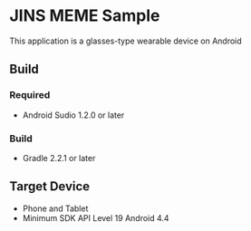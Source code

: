 JINS MEME Sample
======================
This application is a glasses-type wearable device on Android

Build
----------------------

### Required
* Android Sudio 1.2.0 or later

### Build
* Gradle 2.2.1 or later 

Target Device
----------------------
* Phone and Tablet 
* Minimum SDK API Level 19 Android 4.4 
